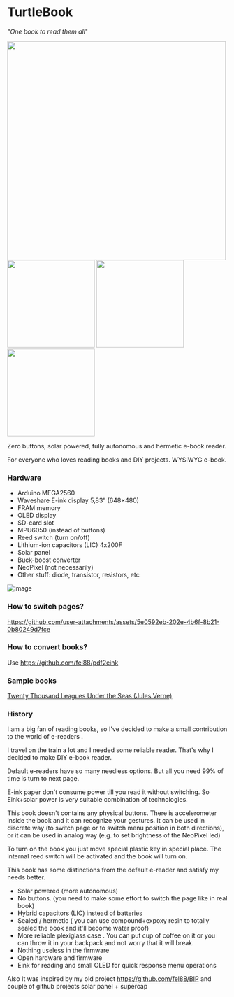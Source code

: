 # TurtleBook

"_One book to read them all_"

<img src="https://github.com/user-attachments/assets/834d9b57-e441-4399-a74a-d50caecb808d" width="500"  />

<br/>
<img src="https://github.com/user-attachments/assets/31bb9521-6a11-493c-bf02-1f4a64062a83" width="200"  />

<img src="https://github.com/user-attachments/assets/b57e9fb0-8926-4ada-921e-aba7ac638fbe" width="200"  />
<img src="https://github.com/user-attachments/assets/657d3588-7098-4fa6-a373-ae8c5ec83855" width="200"  />


Zero buttons, solar powered, fully autonomous and hermetic e-book reader.

For everyone who loves reading books and DIY projects.
WYSIWYG e-book. 

### Hardware
- Arduino MEGA2560
- Waveshare E-ink display 5,83” (648×480) 
- FRAM memory
- OLED display
- SD-card slot
- MPU6050 (instead of buttons)
- Reed switch (turn on/off)
- Lithium-ion capacitors (LIC) 4x200F
- Solar panel
- Buck-boost converter
- NeoPixel (not necessarily)
- Other stuff: diode, transistor, resistors, etc

![image](https://github.com/user-attachments/assets/c51009ef-ac24-424c-9be7-da2aa96eabaf)

### How to switch pages?


https://github.com/user-attachments/assets/5e0592eb-202e-4b6f-8b21-0b80249d7fce


### How to convert books?
Use https://github.com/fel88/pdf2eink

### Sample books
<a href="https://github.com/fel88/TurtleBook/blob/main/samples/nemo.zip">Twenty Thousand Leagues Under the Seas (Jules Verne)</a>

### History

I am a big fan of reading books, so I've decided to make a small contribution to the world of e-readers .

I travel on the train a lot and I needed some reliable reader. That's why I decided to make DIY e-book reader.

Default e-readers have so many needless options. But all you need 99% of time is turn to next page.

E-ink paper don't consume power till you read it without switching. So Eink+solar power is very suitable combination of technologies.

This book doesn't contains any physical buttons. There is accelerometer inside the book and it can recognize your gestures. It can be used in discrete way (to switch page or to switch menu position in both directions), or it can be used in analog way (e.g. to set brightness of the NeoPixel led)

To turn on the book you just move special plastic key in special place. The internal reed switch will be activated and the book will turn on.

This book has some distinctions from the default e-reader and satisfy my needs better.

   - Solar powered (more autonomous)
   - No buttons. (you need to make some effort to switch the page like in real book)
   - Hybrid capacitors (LIC) instead of batteries
   - Sealed / hermetic ( you can use compound+expoxy resin to totally sealed the book and it'll become water proof)
   - More reliable plexiglass case . You can put cup of coffee on it or you can throw it in your backpack and not worry that it will break.
   - Nothing useless in the firmware
   - Open hardware and firmware
   - Eink for reading and small OLED for quick response menu operations


Also It was inspired by my old project https://github.com/fel88/BIP and couple of github projects solar panel + supercap
